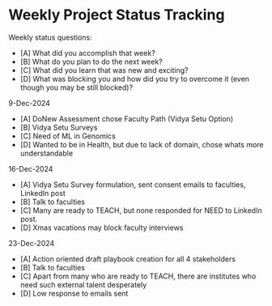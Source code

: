 # Weekly Project Status Tracking

Weekly status questions:
- [A] What did you accomplish that week?
- [B] What do you plan to do the next week?
- [C] What did you learn that was new and exciting?
- [D] What was blocking you and how did you try to overcome it (even though you may be still blocked)?

9-Dec-2024
- [A] DoNew Assessment chose Faculty Path (Vidya Setu Option)
- [B] Vidya Setu Surveys
- [C] Need of ML in Genomics
- [D] Wanted to be  in Health, but due to lack of domain, chose whats more understandable

16-Dec-2024
- [A] Vidya Setu Survey formulation, sent consent emails to faculties, LinkedIn post
- [B] Talk to faculties
- [C] Many are ready to TEACH, but none responded for NEED to LinkedIn post.
- [D] Xmas vacations may block faculty interviews

23-Dec-2024
- [A] Action oriented draft playbook creation for all 4 stakeholders
- [B] Talk to faculties
- [C] Apart from many who are ready to TEACH, there are institutes who need such external talent desperately
- [D] Low response to emails sent